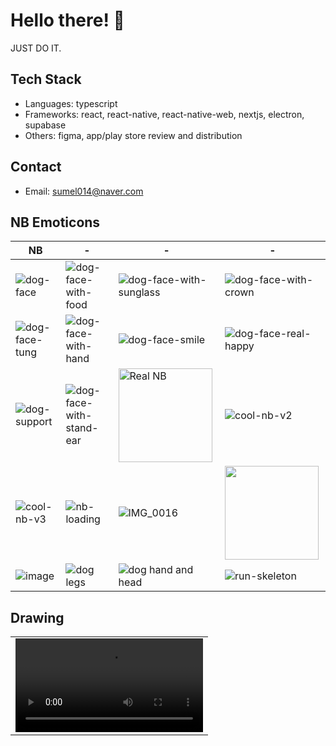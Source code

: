 # Hello there! 👋
JUST DO IT.

## Tech Stack

- Languages: typescript
- Frameworks: react, react-native, react-native-web, nextjs, electron, supabase
- Others: figma, app/play store review and distribution

## Contact

- Email: sumel014@naver.com

## NB Emoticons

| NB | - | - | - |
|---------|---------|---------|---------|
| ![dog-face](https://github.com/WayneKim92/WayneKim92/assets/75321423/0f039b4a-d174-46e5-99c4-4045c7810946) | ![dog-face-with-food](https://github.com/WayneKim92/WayneKim92/assets/75321423/38ea629c-029b-43f0-87ef-c3f1f67c1ea8) | ![dog-face-with-sunglass](https://github.com/WayneKim92/WayneKim92/assets/75321423/c7b674cc-e1a3-4025-84a8-cdbd793987d0) | ![dog-face-with-crown](https://github.com/WayneKim92/WayneKim92/assets/75321423/7d47dd5b-c605-4fec-b594-f7d78bc66fe9) | ![dog-face-with-stand-ear](https://github.com/WayneKim92/WayneKim92/assets/75321423/38ee56da-14fd-416c-a46f-e177c02fadd3) |
| ![dog-face-tung](https://github.com/WayneKim92/WayneKim92/assets/75321423/731d86eb-e322-4f38-a2ea-63a69b68b71d) | ![dog-face-with-hand](https://github.com/WayneKim92/WayneKim92/assets/75321423/63ad22be-3b46-4f34-9f48-27ea091cf3f5) | ![dog-face-smile](https://github.com/WayneKim92/WayneKim92/assets/75321423/5a7e52cb-93c3-44be-b0a6-97ab551bc741) | ![dog-face-real-happy](https://github.com/WayneKim92/WayneKim92/assets/75321423/f75ca3b4-4b39-4ae4-bf60-1ea17f14fea5)
| ![dog-support](https://github.com/WayneKim92/WayneKim92/assets/75321423/5cccac1f-412f-4e35-b166-fc65fd509bda) | ![dog-face-with-stand-ear](https://github.com/WayneKim92/WayneKim92/assets/75321423/6103262c-093a-4406-801b-5618d89a2069) | <img src="https://github.com/WayneKim92/WayneKim92/assets/75321423/7af89392-ec4b-47a1-8d5a-0e0476c63a1b" alt="Real NB" height="150" /> | ![cool-nb-v2](https://github.com/WayneKim92/WayneKim92/assets/75321423/29343ad1-8a3e-40af-b31d-af94e1c12fbc)
|![cool-nb-v3](https://github.com/WayneKim92/WayneKim92/assets/75321423/ec2fe2f1-1eff-4946-92cd-e07953ba10e3) | ![nb-loading](https://github.com/WayneKim92/WayneKim92/assets/75321423/5c2832cf-0ad3-4d28-99fb-1e4cae5705e1) | ![IMG_0016](https://github.com/WayneKim92/WayneKim92/assets/75321423/4a189a70-0cac-412c-91b5-cbb613186a57) | <img src="https://github.com/user-attachments/assets/cab21779-9bc0-4e9a-8119-8290a25f3bbd" width="150" />
|  ![image](https://github.com/user-attachments/assets/13fa6da0-ce23-4b57-9717-071b0df9088c) |  ![dog legs](https://github.com/user-attachments/assets/52f122d0-e347-4624-be4c-ed7e8529fbd0) | ![dog hand and head](https://github.com/user-attachments/assets/5fd10d70-21a9-4106-95bf-c6e5c4c7947c) |![run-skeleton](https://github.com/user-attachments/assets/9b83245e-e166-4ce0-b02f-e1286ce712c0) |


 
## Drawing
<table>
  <tr>
    <td>
      <video src="https://github.com/WayneKim92/WayneKim92/assets/75321423/47d4f0f8-9344-41e5-a27c-0e3c0b8aeb62" alt="0~2100" />
    </td>
  </tr>
</table>
